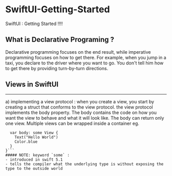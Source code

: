 # SwiftUI-Getting-Started
SwiftUI : Getting Started !!!!

## What is Declarative Programing ?
Declarative programming focuses on the end result, while imperative programming focuses on how to get there. 
For example, when you jump in a taxi, you declare to the driver where you want to go. You don't tell him how to get there by providing turn-by-turn directions.

## Views in SwiftUI
----------------------
a) implementing a view protocol : 
when you create a view, you start by creating a struct that conforms to the view protocol.
the view protocol implements the body property.
The body contains the code on how you want the view to behave and what it will look like.
The body can return only one view.
Multiple views can be wrapped inside a container 
eg. 
``` struct ContentView: View {
  var body: some View {
    Text("Hello World")
    Color.blue
  }
}```
##### NOTE: keyword `some` :
- introduced in swift 5.1 
- tells the compiler what the underlying type is without exposing the type to the outside world
